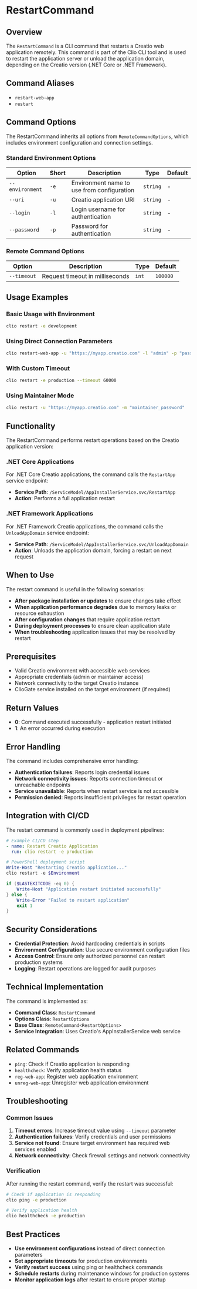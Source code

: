 # RestartCommand

## Overview

The `RestartCommand` is a CLI command that restarts a Creatio web application remotely. This command is part of the Clio CLI tool and is used to restart the application server or unload the application domain, depending on the Creatio version (.NET Core or .NET Framework).

## Command Aliases

- `restart-web-app`
- `restart`

## Command Options

The RestartCommand inherits all options from `RemoteCommandOptions`, which includes environment configuration and connection settings.

### Standard Environment Options

| Option          | Short | Description                                | Type     | Default |
|-----------------|-------|--------------------------------------------|----------|---------|
| `--environment` | `-e`  | Environment name to use from configuration | `string` | -       |
| `--uri`         | `-u`  | Creatio application URI                    | `string` | -       |
| `--login`       | `-l`  | Login username for authentication          | `string` | -       |
| `--password`    | `-p`  | Password for authentication                | `string` | -       |

### Remote Command Options

| Option      | Description                     | Type  | Default  |
|-------------|---------------------------------|-------|----------|
| `--timeout` | Request timeout in milliseconds | `int` | `100000` |

## Usage Examples

### Basic Usage with Environment

```bash
clio restart -e development
```

### Using Direct Connection Parameters

```bash
clio restart-web-app -u "https://myapp.creatio.com" -l "admin" -p "password"
```

### With Custom Timeout

```bash
clio restart -e production --timeout 60000
```

### Using Maintainer Mode

```bash
clio restart -u "https://myapp.creatio.com" -m "maintainer_password"
```

## Functionality

The RestartCommand performs restart operations based on the Creatio application version:

### .NET Core Applications

For .NET Core Creatio applications, the command calls the `RestartApp` service endpoint:
- **Service Path**: `/ServiceModel/AppInstallerService.svc/RestartApp`
- **Action**: Performs a full application restart

### .NET Framework Applications

For .NET Framework Creatio applications, the command calls the `UnloadAppDomain` service endpoint:
- **Service Path**: `/ServiceModel/AppInstallerService.svc/UnloadAppDomain` 
- **Action**: Unloads the application domain, forcing a restart on next request

## When to Use

The restart command is useful in the following scenarios:

- **After package installation or updates** to ensure changes take effect
- **When application performance degrades** due to memory leaks or resource exhaustion
- **After configuration changes** that require application restart
- **During deployment processes** to ensure clean application state
- **When troubleshooting** application issues that may be resolved by restart

## Prerequisites

- Valid Creatio environment with accessible web services
- Appropriate credentials (admin or maintainer access)
- Network connectivity to the target Creatio instance
- ClioGate service installed on the target environment (if required)

## Return Values

- **0**: Command executed successfully - application restart initiated
- **1**: An error occurred during execution

## Error Handling

The command includes comprehensive error handling:

- **Authentication failures**: Reports login credential issues
- **Network connectivity issues**: Reports connection timeout or unreachable endpoints
- **Service unavailable**: Reports when restart service is not accessible
- **Permission denied**: Reports insufficient privileges for restart operation

## Integration with CI/CD

The restart command is commonly used in deployment pipelines:

```yaml
# Example CI/CD step
- name: Restart Creatio Application
  run: clio restart -e production
```

```powershell
# PowerShell deployment script
Write-Host "Restarting Creatio application..."
clio restart -e $Environment

if ($LASTEXITCODE -eq 0) {
    Write-Host "Application restart initiated successfully"
} else {
    Write-Error "Failed to restart application"
    exit 1
}
```

## Security Considerations

- **Credential Protection**: Avoid hardcoding credentials in scripts
- **Environment Configuration**: Use secure environment configuration files
- **Access Control**: Ensure only authorized personnel can restart production systems
- **Logging**: Restart operations are logged for audit purposes

## Technical Implementation

The command is implemented as:

- **Command Class**: `RestartCommand`
- **Options Class**: `RestartOptions`
- **Base Class**: `RemoteCommand<RestartOptions>`
- **Service Integration**: Uses Creatio's AppInstallerService web service

## Related Commands

- `ping`: Check if Creatio application is responding
- `healthcheck`: Verify application health status
- `reg-web-app`: Register web application environment
- `unreg-web-app`: Unregister web application environment

## Troubleshooting

### Common Issues

1. **Timeout errors**: Increase timeout value using `--timeout` parameter
2. **Authentication failures**: Verify credentials and user permissions
3. **Service not found**: Ensure target environment has required web services enabled
4. **Network connectivity**: Check firewall settings and network connectivity

### Verification

After running the restart command, verify the restart was successful:

```bash
# Check if application is responding
clio ping -e production

# Verify application health
clio healthcheck -e production
```

## Best Practices

- **Use environment configurations** instead of direct connection parameters
- **Set appropriate timeouts** for production environments
- **Verify restart success** using ping or healthcheck commands
- **Schedule restarts** during maintenance windows for production systems
- **Monitor application logs** after restart to ensure proper startup